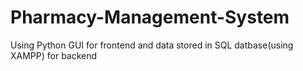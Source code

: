 # Pharmacy-Management-System
Using Python GUI for frontend and data stored in SQL datbase(using XAMPP) for backend


